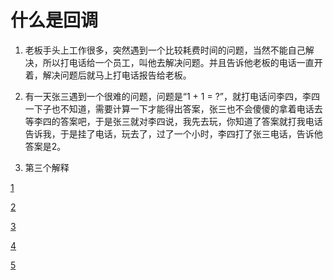 # 什么是回调
1. 老板手头上工作很多，突然遇到一个比较耗费时间的问题，当然不能自己解决，所以打电话给一个员工，叫他去解决问题。并且告诉他老板的电话一直开着，解决问题后就马上打电话报告给老板。

2. 有一天张三遇到一个很难的问题，问题是“1 + 1 = ?”，就打电话问李四，李四一下子也不知道，需要计算一下才能得出答案，张三也不会傻傻的拿着电话去等李四的答案吧，于是张三就对李四说，我先去玩，你知道了答案就打我电话告诉我，于是挂了电话，玩去了，过了一个小时，李四打了张三电话，告诉他答案是2。

3. 第三个解释




[1](http://blog.csdn.net/weixin_35649408/article/details/51992451)

[2](http://blog.csdn.net/xiaanming/article/details/8703708/)

[3](https://www.cnblogs.com/Fndroid/p/5308713.html)

[4](https://www.jianshu.com/p/c92525606e70)

[5](http://blog.csdn.net/qq_16558621/article/details/51334626)